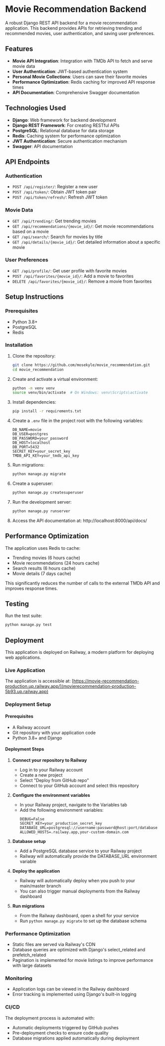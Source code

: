# Movie Recommendation Backend

A robust Django REST API backend for a movie recommendation application. This backend provides APIs for retrieving trending and recommended movies, user authentication, and saving user preferences.

## Features

- **Movie API Integration**: Integration with TMDb API to fetch and serve movie data
- **User Authentication**: JWT-based authentication system
- **Personal Movie Collections**: Users can save their favorite movies
- **Performance Optimization**: Redis caching for improved API response times
- **API Documentation**: Comprehensive Swagger documentation

## Technologies Used

- **Django**: Web framework for backend development
- **Django REST Framework**: For creating RESTful APIs
- **PostgreSQL**: Relational database for data storage
- **Redis**: Caching system for performance optimization
- **JWT Authentication**: Secure authentication mechanism
- **Swagger**: API documentation

## API Endpoints

### Authentication

- `POST /api/register/`: Register a new user
- `POST /api/token/`: Obtain JWT token pair
- `POST /api/token/refresh/`: Refresh JWT token

### Movie Data

- `GET /api/trending/`: Get trending movies
- `GET /api/recommendations/{movie_id}/`: Get movie recommendations based on a movie
- `GET /api/search/`: Search for movies by title
- `GET /api/details/{movie_id}/`: Get detailed information about a specific movie

### User Preferences

- `GET /api/profile/`: Get user profile with favorite movies
- `POST /api/favorites/{movie_id}/`: Add a movie to favorites
- `DELETE /api/favorites/{movie_id}/`: Remove a movie from favorites

## Setup Instructions

### Prerequisites

- Python 3.8+
- PostgreSQL
- Redis

### Installation

1. Clone the repository:
   ```bash
   git clone https://github.com/mosekyle/movie_recommendation.git
   cd movie_recommendation
   ```

2. Create and activate a virtual environment:
   ```bash
   python -m venv venv
   source venv/bin/activate  # On Windows: venv\Scripts\activate
   ```

3. Install dependencies:
   ```bash
   pip install -r requirements.txt
   ```

4. Create a `.env` file in the project root with the following variables:
   ```
   DB_NAME=movie
   DB_USER=postgres
   DB_PASSWORD=your_password
   DB_HOST=localhost
   DB_PORT=5432
   SECRET_KEY=your_secret_key
   TMDB_API_KEY=your_tmdb_api_key
   ```

5. Run migrations:
   ```bash
   python manage.py migrate
   ```

6. Create a superuser:
   ```bash
   python manage.py createsuperuser
   ```

7. Run the development server:
   ```bash
   python manage.py runserver
   ```

8. Access the API documentation at: http://localhost:8000/api/docs/

## Performance Optimization

The application uses Redis to cache:
- Trending movies (6 hours cache)
- Movie recommendations (24 hours cache)
- Search results (6 hours cache)
- Movie details (7 days cache)

This significantly reduces the number of calls to the external TMDb API and improves response times.

## Testing

Run the test suite:
```bash
python manage.py test
```



## Deployment

This application is deployed on Railway, a modern platform for deploying web applications.

### Live Application

The application is accessible at: [https://movie-recommendation-production.up.railway.app/](movierecommendation-production-5b93.up.railway.app)

### Deployment Setup

#### Prerequisites
- A Railway account
- Git repository with your application code
- Python 3.8+ and Django

#### Deployment Steps

1. **Connect your repository to Railway**
   - Log in to your Railway account
   - Create a new project
   - Select "Deploy from GitHub repo"
   - Connect to your GitHub account and select this repository

2. **Configure the environment variables**
   - In your Railway project, navigate to the Variables tab
   - Add the following environment variables:
     ```
     DEBUG=False
     SECRET_KEY=your_production_secret_key
     DATABASE_URL=postgresql://username:password@host:port/database
     ALLOWED_HOSTS=.railway.app,your-custom-domain.com
     ```

3. **Database setup**
   - Add a PostgreSQL database service to your Railway project
   - Railway will automatically provide the DATABASE_URL environment variable

4. **Deploy the application**
   - Railway will automatically deploy when you push to your main/master branch
   - You can also trigger manual deployments from the Railway dashboard

5. **Run migrations**
   - From the Railway dashboard, open a shell for your service
   - Run `python manage.py migrate` to set up the database schema

### Performance Optimization

- Static files are served via Railway's CDN
- Database queries are optimized with Django's select_related and prefetch_related
- Pagination is implemented for movie listings to improve performance with large datasets

### Monitoring

- Application logs can be viewed in the Railway dashboard
- Error tracking is implemented using Django's built-in logging

### CI/CD

The deployment process is automated with:
- Automatic deployments triggered by GitHub pushes
- Pre-deployment checks to ensure code quality
- Database migrations applied automatically during deployment
